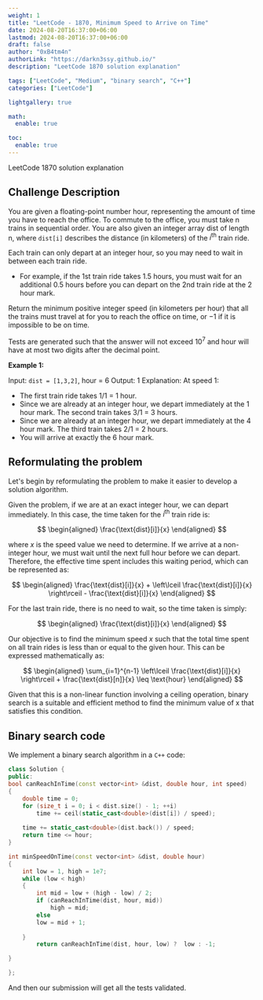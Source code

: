 ```yaml
---
weight: 1
title: "LeetCode - 1870, Minimum Speed to Arrive on Time"
date: 2024-08-20T16:37:00+06:00
lastmod: 2024-08-20T16:37:00+06:00
draft: false
author: "0xB4tm4n"
authorLink: "https://darkn3ssy.github.io/"
description: "LeetCode 1870 solution explanation"

tags: ["LeetCode", "Medium", "binary search", "C++"]
categories: ["LeetCode"]

lightgallery: true

math:
  enable: true

toc:
  enable: true
---
```


LeetCode 1870 solution explanation

<!--more-->

## Challenge Description

You are given a floating-point number hour, representing the amount of time you have to reach the office. To commute to the office, you must take n trains in sequential order. You are also given an integer array dist of length n, where `dist[i]` describes the distance (in kilometers) of the $i^{\text{th}}$ train ride.

Each train can only depart at an integer hour, so you may need to wait in between each train ride.

- For example, if the 1st train ride takes $1.5$ hours, you must wait for an additional 0.5 hours before you can depart on the 2nd train ride at the 2 hour mark.

Return the minimum positive integer speed (in kilometers per hour) that all the trains must travel at for you to reach the office on time, or $-1$ if it is impossible to be on time.

Tests are generated such that the answer will not exceed $10^7$ and hour will have at most two digits after the decimal point.


**Example 1:**

Input: `dist = [1,3,2]`, hour = 6
Output: 1
Explanation: At speed 1:
- The first train ride takes 1/1 = 1 hour.
- Since we are already at an integer hour, we depart immediately at the 1 hour mark. The second train takes 3/1 = 3 hours.
- Since we are already at an integer hour, we depart immediately at the 4 hour mark. The third train takes 2/1 = 2 hours.
- You will arrive at exactly the 6 hour mark.

## Reformulating the problem

Let's begin by reformulating the problem to make it easier to develop a solution algorithm.

Given the problem, if we are at an exact integer hour, we can depart immediately. In this case, the time taken for the $i^{\text{th}}$ train ride is:

$$
\begin{aligned}
\frac{\text{dist}[i]}{x}
\end{aligned}
$$

where $x$ is the speed value we need to determine. If we arrive at a non-integer hour, we must wait until the next full hour before we can depart. Therefore, the effective time spent includes this waiting period, which can be represented as:
 
$$
\begin{aligned}
\frac{\text{dist}[i]}{x} + \left\lceil \frac{\text{dist}[i]}{x} \right\rceil - \frac{\text{dist}[i]}{x}
\end{aligned}
$$

For the last train ride, there is no need to wait, so the time taken is simply:

$$
\begin{aligned}
\frac{\text{dist}[i]}{x} 
\end{aligned}
$$

Our objective is to find the minimum speed $x$ such that the total time spent on all train rides is less than or equal to the given hour. This can be expressed mathematically as:

$$
\begin{aligned}
\sum_{i=1}^{n-1} \left\lceil \frac{\text{dist}[i]}{x} \right\rceil + \frac{\text{dist}[n]}{x} \leq \text{hour}
\end{aligned}
$$

Given that this is a non-linear function involving a ceiling operation, binary search is a suitable and efficient method to find the minimum value of x that satisfies this condition.

## Binary search code
We implement a binary search algorithm in a `C++` code:

```cpp
class Solution {
public:
bool canReachInTime(const vector<int> &dist, double hour, int speed)
{
    double time = 0;
    for (size_t i = 0; i < dist.size() - 1; ++i)
        time += ceil(static_cast<double>(dist[i]) / speed);
    
    time += static_cast<double>(dist.back()) / speed;
    return time <= hour;
}

int minSpeedOnTime(const vector<int> &dist, double hour)
{
    int low = 1, high = 1e7;
    while (low < high)
    {
        int mid = low + (high - low) / 2;
        if (canReachInTime(dist, hour, mid))
            high = mid;
        else
        low = mid + 1;
        
    }
        return canReachInTime(dist, hour, low) ?  low : -1;

}

};
```
And then our submission will get all the tests validated.











